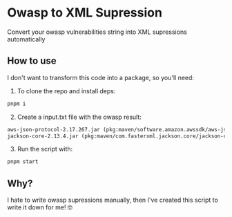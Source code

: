 # Owasp to XML Supression

Convert your owasp vulnerabilities string into XML supressions automatically

## How to use

I don't want to transform this code into a package, so you'll need:

1. To clone the repo and install deps:

```sh
pnpm i
```

2. Create a input.txt file with the owasp result:

```txt
aws-json-protocol-2.17.267.jar (pkg:maven/software.amazon.awssdk/aws-json-protocol@2.17.267, cpe:2.3:a:amazon:aws-sdk-java:2.17.267:*:*:*:*:*:*:*, cpe:2.3:a:json-java_project:json-java:2.17.267:*:*:*:*:*:*:*) : CVE-2022-45688
jackson-core-2.13.4.jar (pkg:maven/com.fasterxml.jackson.core/jackson-core@2.13.4, cpe:2.3:a:fasterxml:jackson-modules-java8:2.13.4:*:*:*:*:*:*:*, cpe:2.3:a:json-java_project:json-java:2.13.4:*:*:*:*:*:*:*) : CVE-2022-45688
```

3. Run the script with:

```sh
pnpm start
```

## Why?

I hate to write owasp supressions manually, then I've created this script to write it down for me! 🤓
